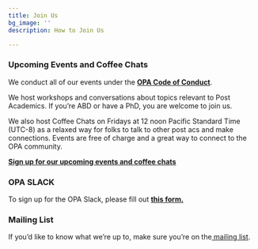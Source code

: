 ```yaml
---
title: Join Us
bg_image: ''
description: How to Join Us

---
```

### **Upcoming Events and Coffee Chats**

We conduct all of our events under the [**OPA Code of Conduct**](https://docs.google.com/document/d/e/2PACX-1vSDndyEifMT03KAXBs22KHpFRWOa4Gld5vEOoKdcRmyDzQrrsktelKa1jRf9_JeYrC18cjEvce_i3Ri/pub  "OPA Code of Conduct").

We host workshops and conversations about topics relevant to Post Academics. If you’re ABD or have a PhD, you are welcome to join us.

We also host Coffee Chats on Fridays at 12 noon Pacific Standard Time (UTC-8) as a relaxed way for folks to talk to other post acs and make connections. Events are free of charge and a great way to connect to the OPA community.

[**Sign up for our upcoming events and coffee chats**](https://www.mixily.com/listing/12405727515612781)

### **OPA SLACK**

To sign up for the OPA Slack, please fill out [**this form.**](https://docs.google.com/forms/d/e/1FAIpQLSd1spgJSPpWAo_QQEZ7a-Mb_3-D0DOfTkRggO7aHp6fUEaViQ/viewform?usp=sf_link)

### **Mailing List**

If you’d like to know what we’re up to, make sure you’re on the[ mailing list](https://mailchi.mp/2932ae7328f2/opa).